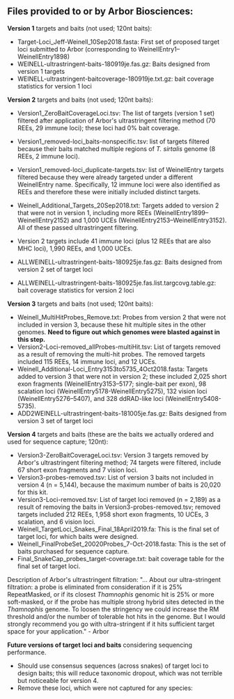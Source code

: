 ## Files provided to or by Arbor Biosciences:

**Version 1** targets and baits (not used; 120nt baits):
- Target-Loci_Jeff-Weinell_10Sep2018.fasta: First set of proposed target loci submitted to Arbor (corresponding to WeinellEntry1–WeinellEntry1898)
- WEINELL-ultrastringent-baits-180919je.fas.gz: Baits designed from version 1 targets
- WEINELL-ultrastringent-baitcoverage-180919je.txt.gz: bait coverage statistics for version 1 loci

**Version 2** targets and baits (not used; 120nt baits):
- Version1_ZeroBaitCoverageLoci.tsv: The list of targets (version 1 set) filtered after application of Arbor's ultrastringent filtering method (70 REEs, 29 immune loci); these loci had 0% bait coverage.
- Version1_removed-loci_baits-nonspecific.tsv: list of targets filtered because their baits matched multiple regions of *T. sirtalis* genome (8 REEs, 2 immune loci).
- Version1_removed-loci_duplicate-targets.tsv: list of WeinellEntry targets filtered because they were already targeted under a different WeinellEntry name. Specifically, 12 immune loci were also identified as REEs and therefore these were initially included distinct targets.

- Weinell_Additional_Targets_20Sep2018.txt: Targets added to version 2 that were not in version 1, including more REEs (WeinellEntry1899–WeinellEntry2152) and 1,000 UCEs (WeinellEntry2153–WeinellEntry3152). All of these passed ultrastringent filtering.

- Version 2 targets include 41 immune loci (plus 12 REEs that are also MHC loci), 1,990 REEs, and 1,000 UCEs.
- ALLWEINELL-ultrastringent-baits-180925je.fas.gz: Baits designed from version 2 set of target loci
- ALLWEINELL-ultrastringent-baits-180925je.fas.list.targcovg.table.gz: bait coverage statistics for version 2 loci

**Version 3** targets and baits (not used; 120nt baits): 
- Weinell_MultiHitProbes_Remove.txt: Probes from version 2 that were not included in version 3, because these hit multiple sites in the other genomes. **Need to figure out which genomes were blasted against in this step.**
- Version2-Loci-removed_allProbes-multiHit.tsv: List of targets removed as a result of removing the multi-hit probes. The removed targets included 115 REEs, 14 immune loci, and 12 UCEs.
- Weinell_Additional-Loci_Entry3153to5735_4Oct2018.fasta: Targets added to version 3 that were not in version 2; these included 2,025 short exon fragments (WeinellEntry3153–5177; single-bait per exon), 98 scalation loci (WeinellEntry5178-WeinellEntry5275), 132 vision loci (WeinellEntry5276–5407), and 328 ddRAD-like loci (WeinellEntry5408-5735).
- ADD2WEINELL-ultrastringent-baits-181005je.fas.gz: Baits designed from version 3 set of target loci

<!--
R Code used to get the list of loci in Version3-ZeroBaitCoverageLoci.tsv
library(ape)
loci.v3.added         <- read.dna(file="/Users/alyssaleinweber/Downloads/Weinell_Additional-Loci_Entry3153to5735_4Oct2018.fasta",format="fasta")
loci.v3.added.names   <- attributes(loci.v3.added)$names
probes.v3             <- read.dna(file="/Users/alyssaleinweber/Downloads/ADD2WEINELL-ultrastringent-baits-181005je.fas",format="fasta")
probes.v3.names       <- attributes(probes.v3)$dimnames[[1]]
probes.final          <- read.dna(file="/Users/alyssaleinweber/Downloads/Weinell_FinalProbeSet_20020Probes_7-Oct-2018.fasta",format="fasta")
probes.final.names    <- attributes(probes.final)$dimnames[[1]]
loci.v3.withProbes    <- unique(gsub("_.*","",probes.v3.names))
loci.final.withProbes <- unique(gsub("_.*","",probes.final.names))
loci.v3.zeroCoverage  <- setdiff(loci.v3.added.names,loci.v3.withProbes) ### these 74 loci were added to version 3, but had zero bait coverage, and therefore these were removed from version 4
-->

**Version 4** targets and baits (these are the baits we actually ordered and used for sequence capture; 120nt):

- Version3-ZeroBaitCoverageLoci.tsv: Version 3 targets removed by Arbor's ultrastringent filtering method; 74 targets were filtered, include 67 short exon fragments and 7 vision loci.
- Version3-probes-removed.tsv: List of version 3 baits not included in version 4 (n = 5,144), because the maximum number of baits is 20,020 for this kit.
- Version3-Loci-removed.tsv: List of target loci removed (n = 2,189) as a result of removing the baits in Version3-probes-removed.tsv; removed targets included 212 REEs, 1,958 short exon fragments, 10 UCEs, 3 scalation, and 6 vision loci.
- Weinell_TargetLoci_Snakes_Final_18April2019.fa: This is the final set of target loci, for which baits were designed.
- Weinell_FinalProbeSet_20020Probes_7-Oct-2018.fasta: This is the set of baits purchased for sequence capture.
- Final_SnakeCap_probes_target-coverage.txt: bait coverage table for the final set of target loci.

Description of Arbor's ultrastringent filtration:
"...  About our ultra-stringent filtration: a probe is eliminated from consideration if it is 25% RepeatMasked, or if its closest *Thamnophis* genomic hit is 25% or more soft-masked, or if the probe has multiple strong hybrid sites detected in the *Thamnophis* genome. To loosen the stringency we could increase the RM threshold and/or the number of tolerable hot hits in the genome. But I would strongly recommend you go with ultra-stringent if it hits sufficient target space for your application." - Arbor

**Future versions of target loci and baits** considering sequencing performance.

- Should use consensus sequences (across snakes) of target loci to design baits; this will reduce taxonomic dropout, which was not terrible but noticeable for version 4.
- Remove these loci, which were not captured for any species: 


